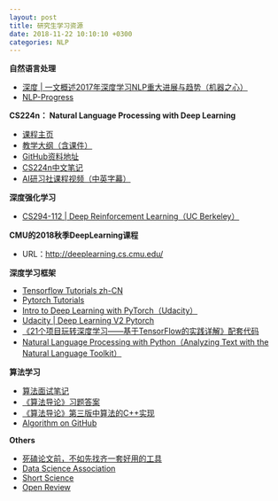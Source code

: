 ```yaml
---
layout: post
title: 研究生学习资源
date: 2018-11-22 10:10:10 +0300
categories: NLP
---
```


**自然语言处理**
- [深度 | 一文概述2017年深度学习NLP重大进展与趋势（机器之心）](https://mp.weixin.qq.com/s/acCd1G1wnRZtleudUKhuWA?tdsourcetag=s_pcqq_aiomsg)
- [NLP-Progress](https://github.com/sebastianruder/NLP-progress)

**CS224n： Natural Language Processing with Deep Learning**
- [课程主页](https://web.stanford.edu/class/cs224n/)
- [教学大纲（含课件）](https://web.stanford.edu/class/cs224n/syllabus.html)
- [GitHub资料地址](https://github.com/learning511/cs224n-learning-camp)
- [CS224n中文笔记](http://www.hankcs.com/?s=CS224n%E7%AC%94%E8%AE%B0)
- [AI研习社课程视频（中英字幕）](http://www.mooc.ai/course/494)

**深度强化学习**
- [CS294-112 | Deep Reinforcement Learning（UC Berkeley）](http://rail.eecs.berkeley.edu/deeprlcourse/)

**CMU的2018秋季DeepLearning课程**
- URL：http://deeplearning.cs.cmu.edu/

**深度学习框架**
- [Tensorflow Tutorials zh-CN](https://tensorflow.google.cn/tutorials/?hl=zh-CN)
- [Pytorch Tutorials](https://pytorch.org/tutorials/)
- [Intro to Deep Learning with PyTorch（Udacity）](https://classroom.udacity.com/courses/ud188)
- [Udacity | Deep Learning V2 Pytorch](https://github.com/udacity/deep-learning-v2-pytorch)
- [《21个项目玩转深度学习——基于TensorFlow的实践详解》配套代码](https://github.com/hzy46/Deep-Learning-21-Examples)
- [Natural Language Processing with Python（Analyzing Text with the Natural Language Toolkit）](https://www.nltk.org/book/)

**算法学习**
- [算法面试笔记](https://github.com/imhuay/Algorithm_Interview_Notes-Chinese)
- [《算法导论》习题答案](https://github.com/gzc/CLRS)
- [《算法导论》第三版中算法的C++实现](https://github.com/huaxz1986/cplusplus-_Implementation_Of_Introduction_to_Algorithms)
- [Algorithm on GitHub](https://github.com/topics/algorithm?l=tex&o=desc&s=stars)

**Others**
- [死磕论文前，不如先找齐一套好用的工具](https://baijiahao.baidu.com/s?id=1617078208620048130&wfr=spider&for=pc)
- [Data Science Association](http://www.datascienceassn.org/)
- [Short Science](http://www.shortscience.org/)
- [Open Review](https://openreview.net/)